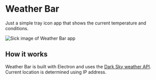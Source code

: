# Weather Bar

Just a simple tray icon app that shows the current temperature and conditions.

![Sick image of Weather Bar app](https://i.imgur.com/eLzP266.png)

## How it works

Weather Bar is built with Electron and uses the [Dark Sky weather API](https://darksky.net/dev). Current location is determined using IP address.
